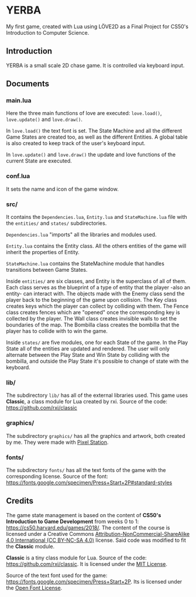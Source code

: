 # YERBA
My first game, created with Lua using LÖVE2D as a Final Project for CS50's Introduction to Computer Science.

## Introduction

YERBA is a small scale 2D chase game. It is controlled via keyboard input. 

## Documents

### main.lua
Here the three main functions of love are executed: `love.load()`, `love.update()` and `love.draw()`.

In `love.load()` the text font is set. The State Machine and all the different Game States are created too, as well as the different Entities. A global table is also created to keep track of the user's keyboard input.

In `love.update()` and `love.draw()` the update and love functions of the current State are executed.

### conf.lua
It sets the name and icon of the game window.

### src/
It contains the `Dependencies.lua`, `Entity.lua` and `StateMachine.lua` file with the `entities/` and `states/` subdirectories.

`Dependencies.lua` "imports" all the libraries and modules used.

`Entity.lua` contains the Entity class. All the others entities of the game will inherit the properties of Entity.

`StateMachine.lua` contains the StateMachine module that handles transitions between Game States.

Inside `entities/` are six classes, and Entity is the superclass of all of them. Each class serves as the blueprint of a type of entity that the player -also an entity- can interact with. The objects made with the Enemy class send the player back to the beginning of the game upon collision. The Key class creates keys which the player can collect by colliding with them. The Fence class creates fences which are "opened" once the corresponding key is collected by the player. The Wall class creates invisible walls to set the boundaries of the map. The Bombilla class creates the bombilla that the player has to collide with to win the game.

Inside `states/` are five modules, one for each State of the game. In the Play State all of the entities are updated and rendered. The user will only alternate between the Play State and Win State by colliding with the bombilla, and outside the Play State it's possible to change of state with the keyboard.

### lib/
The subdirectory `lib/` has all of the external libraries used. This game uses **Classic**, a class module for Lua created by rxi. Source of the code: https://github.com/rxi/classic

### graphics/
The subdirectory `graphics/` has all the graphics and artwork, both created by me. They were made with [Pixel Station](https://play.google.com/store/apps/details?id=com.studios.pixelstation).

### fonts/
The subdirectory `fonts/` has all the text fonts of the game with the corresponding license. Source of the font: https://fonts.google.com/specimen/Press+Start+2P#standard-styles

## Credits

The game state management is based on the content of **CS50's Introduction to Game Development** from weeks 0 to 1: https://cs50.harvard.edu/games/2018/. The content of the course is licensed under a Creative Commons [Attribution-NonCommercial-ShareAlike 4.0 International (CC BY-NC-SA 4.0)](https://creativecommons.org/licenses/by-nc-sa/4.0/) license. Said code was modified to fit the **Classic** module. 

**Classic** is a tiny class module for Lua. Source of the code: https://github.com/rxi/classic. It is licensed under the [MIT License](https://github.com/rxi/classic/blob/master/LICENSE).

Source of the text font used for the game: https://fonts.google.com/specimen/Press+Start+2P. Its is licensed under the [Open Font License](https://scripts.sil.org/cms/scripts/page.php?site_id=nrsi&id=OFL).
